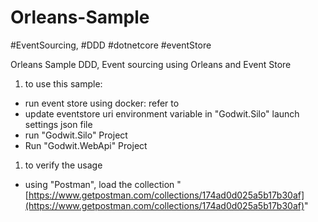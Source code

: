 # Orleans-Sample
#EventSourcing, #DDD #dotnetcore #eventStore  

Orleans Sample DDD, Event sourcing using Orleans and Event Store

1. to use this sample:

- run event store using docker: refer to
- update eventstore uri environment variable in &quot;Godwit.Silo&quot; launch settings json file
- run &quot;Godwit.Silo&quot; Project
- Run &quot;Godwit.WebApi&quot; Project

1. to verify the usage

- using &quot;Postman&quot;, load the collection &quot;[https://www.getpostman.com/collections/174ad0d025a5b17b30af](https://www.getpostman.com/collections/174ad0d025a5b17b30af)&quot;